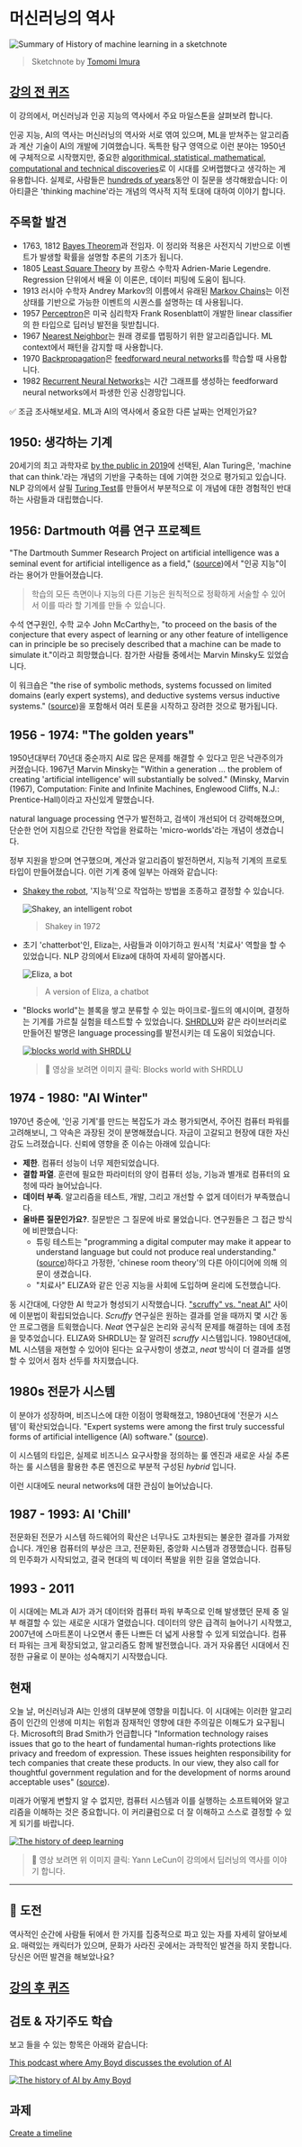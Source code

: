 # 머신러닝의 역사

![Summary of History of machine learning in a sketchnote](../../../sketchnotes/ml-history.png)
> Sketchnote by [Tomomi Imura](https://www.twitter.com/girlie_mac)

## [강의 전 퀴즈](https://white-water-09ec41f0f.azurestaticapps.net/quiz/3/)

이 강의에서, 머신러닝과 인공 지능의 역사에서 주요 마일스톤을 살펴보려 합니다.

인공 지능, AI의 역사는 머신러닝의 역사와 서로 엮여 있으며, ML을 받쳐주는 알고리즘과 계산 기술이 AI의 개발에 기여했습니다. 독특한 탐구 영역으로 이런 분야는 1950년에 구체적으로 시작했지만, 중요한 [algorithmical, statistical, mathematical, computational and technical discoveries](https://wikipedia.org/wiki/Timeline_of_machine_learning)로 이 시대를 오버랩했다고 생각하는 게 유용합니다. 실제로, 사람들은 [hundreds of years](https://wikipedia.org/wiki/History_of_artificial_intelligence)동안 이 질문을 생각해왔습니다: 이 아티클은 'thinking machine'라는 개념의 역사적 지적 토대에 대하여 이야기 합니다.

## 주목할 발견

- 1763, 1812 [Bayes Theorem](https://wikipedia.org/wiki/Bayes%27_theorem)과 전임자. 이 정리와 적용은 사전지식 기반으로 이벤트가 발생할 확률을 설명할 추론의 기초가 됩니다.
- 1805 [Least Square Theory](https://wikipedia.org/wiki/Least_squares) by 프랑스 수학자 Adrien-Marie Legendre. Regression 단위에서 배울 이 이론은, 데이터 피팅에 도움이 됩니다.
- 1913 러시아 수학자 Andrey Markov의 이름에서 유래된 [Markov Chains](https://wikipedia.org/wiki/Markov_chain)는 이전 상태를 기반으로 가능한 이벤트의 시퀀스를 설명하는 데 사용됩니다.
- 1957 [Perceptron](https://wikipedia.org/wiki/Perceptron)은 미국 심리학자 Frank Rosenblatt이 개발한 linear classifier의 한 타입으로 딥러닝 발전을 뒷받칩니다.
- 1967 [Nearest Neighbor](https://wikipedia.org/wiki/Nearest_neighbor)는 원래 경로를 맵핑하기 위한 알고리즘입니다. ML context에서 패턴을 감지할 때 사용합니다.
- 1970 [Backpropagation](https://wikipedia.org/wiki/Backpropagation)은 [feedforward neural networks](https://wikipedia.org/wiki/Feedforward_neural_network)를 학습할 때 사용합니다.
- 1982 [Recurrent Neural Networks](https://wikipedia.org/wiki/Recurrent_neural_network)는 시간 그래프를 생성하는 feedforward neural networks에서 파생한 인공 신경망입니다.

✅ 조금 조사해보세요. ML과 AI의 역사에서 중요한 다른 날짜는 언제인가요?

## 1950: 생각하는 기계

20세기의 최고 과학자로 [by the public in 2019](https://wikipedia.org/wiki/Icons:_The_Greatest_Person_of_the_20th_Century)에 선택된, Alan Turing은, 'machine that can think.'라는 개념의 기반을 구축하는 데에 기여한 것으로 평가되고 있습니다.
NLP 강의에서 살필 [Turing Test](https://www.bbc.com/news/technology-18475646)를 만들어서 부분적으로 이 개념에 대한 경험적인 반대하는 사람들과 대립했습니다.

## 1956: Dartmouth 여름 연구 프로젝트

"The Dartmouth Summer Research Project on artificial intelligence was a seminal event for artificial intelligence as a field," ([source](https://250.dartmouth.edu/highlights/artificial-intelligence-ai-coined-dartmouth))에서 "인공 지능"이라는 용어가 만들어졌습니다.

> 학습의 모든 측면이나 지능의 다른 기능은 원칙적으로 정확하게 서술할 수 있어서 이를 따라 할 기계를 만들 수 있습니다.

수석 연구원인, 수학 교수 John McCarthy는, "to proceed on the basis of the conjecture that every aspect of learning or any other feature of intelligence can in principle be so precisely described that a machine can be made to simulate it."이라고 희망했습니다. 참가한 사람들 중에서는 Marvin Minsky도 있었습니다.

이 워크숍은 "the rise of symbolic methods, systems focussed on limited domains (early expert systems), and deductive systems versus inductive systems." ([source](https://wikipedia.org/wiki/Dartmouth_workshop))을 포함해서 여러 토론을 시작하고 장려한 것으로 평가됩니다.

## 1956 - 1974: "The golden years"

1950년대부터 70년대 중순까지 AI로 많은 문제를 해결할 수 있다고 믿은 낙관주의가 커졌습니다. 1967년  Marvin Minsky는 "Within a generation ... the problem of creating 'artificial intelligence' will substantially be solved." (Minsky, Marvin (1967), Computation: Finite and Infinite Machines, Englewood Cliffs, N.J.: Prentice-Hall)이라고 자신있게 말했습니다.

natural language processing 연구가 발전하고, 검색이 개선되어 더 강력해졌으며, 단순한 언어 지침으로 간단한 작업을 완료하는 'micro-worlds'라는 개념이 생겼습니다.

정부 지원을 받으며 연구했으며, 계산과 알고리즘이 발전하면서, 지능적 기계의 프로토 타입이 만들어졌습니다. 이런 기계 중에 일부는 아래와 같습니다:

* [Shakey the robot](https://wikipedia.org/wiki/Shakey_the_robot), '지능적'으로 작업하는 방법을 조종하고 결정할 수 있습니다.

    ![Shakey, an intelligent robot](../images/shakey.jpg)
    > Shakey in 1972

* 초기 'chatterbot'인, Eliza는, 사람들과 이야기하고 원시적 '치료사' 역할을 할 수 있었습니다. NLP 강의에서 Eliza에 대하여 자세히 알아봅시다. 

    ![Eliza, a bot](../images/eliza.png)
    > A version of Eliza, a chatbot

* "Blocks world"는 블록을 쌓고 분류할 수 있는 마이크로-월드의 예시이며, 결정하는 기계를 가르칠 실험을 테스트할 수 있었습니다. [SHRDLU](https://wikipedia.org/wiki/SHRDLU)와 같은 라이브러리로 만들어진 발명은 language processing를 발전시키는 데 도움이 되었습니다.

    [![blocks world with SHRDLU](https://img.youtube.com/vi/QAJz4YKUwqw/0.jpg)](https://www.youtube.com/watch?v=QAJz4YKUwqw "blocks world with SHRDLU")
    
    > 🎥 영상을 보려면 이미지 클릭: Blocks world with SHRDLU

## 1974 - 1980: "AI Winter"

1970년 중순에, '인공 기계'를 만드는 복잡도가 과소 평가되면서, 주어진 컴퓨터 파워를 고려해보니, 그 약속은 과장된 것이 분명해졌습니다. 자금이 고갈되고 현장에 대한 자신감도 느려졌습니다. 신뢰에 영향을 준 이슈는 아래에 있습니다:

- **제한**. 컴퓨터 성능이 너무 제한되었습니다.
- **결합 파열**. 훈련에 필요한 파라미터의 양이 컴퓨터 성능, 기능과 별개로 컴퓨터의 요청에 따라 늘어났습니다.
- **데이터 부족**. 알고리즘을 테스트, 개발, 그리고 개선할 수 없게 데이터가 부족했습니다.
- **올바른 질문인가요?**. 질문받은 그 질문에 바로 물었습니다. 연구원들은 그 접근 방식에 비판했습니다:
  - 튜링 테스트는 "programming a digital computer may make it appear to understand language but could not produce real understanding." ([source](https://plato.stanford.edu/entries/chinese-room/))하다고 가정한, 'chinese room theory'의 다른 아이디어에 의해 의문이 생겼습니다.
  - "치료사" ELIZA와 같은 인공 지능을 사회에 도입하며 윤리에 도전했습니다.

동 시간대에, 다양한 AI 학교가 형성되기 시작했습니다. ["scruffy" vs. "neat AI"](https://wikipedia.org/wiki/Neats_and_scruffies) 사이에 이분법이 확립되었습니다. _Scruffy_ 연구실은 원하는 결과를 얻을 때까지 몇 시간 동안 프로그램을 트윅했습니다. _Neat_ 연구실은 논리와 공식적 문제를 해결하는 데에 초점을 맞추었습니다. ELIZA와 SHRDLU는 잘 알려진 _scruffy_ 시스템입니다. 1980년대에, ML 시스템을 재현할 수 있어야 된다는 요구사항이 생겼고, _neat_ 방식이 더 결과를 설명할 수 있어서 점차 선두를 차지했습니다. 

## 1980s 전문가 시스템

이 분야가 성장하며, 비즈니스에 대한 이점이 명확해졌고, 1980년대에 '전문가 시스템'이 확산되었습니다. "Expert systems were among the first truly successful forms of artificial intelligence (AI) software." ([source](https://wikipedia.org/wiki/Expert_system)).

이 시스템의 타입은, 실제로 비즈니스 요구사항을 정의하는 룰 엔진과 새로운 사실 추론하는 룰 시스템을 활용한 추론 엔진으로 부분적 구성된 _hybrid_ 입니다.

이런 시대에도 neural networks에 대한 관심이 늘어났습니다.

## 1987 - 1993: AI 'Chill'

전문화된 전문가 시스템 하드웨어의 확산은 너무나도 고차원되는 불운한 결과를 가져왔습니다. 개인용 컴퓨터의 부상은 크고, 전문화된, 중앙화 시스템과 경쟁했습니다. 컴퓨팅의 민주화가 시작되었고, 결국 현대의 빅 데이터 폭발을 위한 길을 열었습니다.

## 1993 - 2011

이 시대에는 ML과 AI가 과거 데이터와 컴퓨터 파워 부족으로 인해 발생했던 문제 중 일부 해결할 수 있는 새로운 시대가 열렸습니다. 데이터의 양은 급격히 늘어나기 시작했고, 2007년에 스마트폰이 나오면서 좋든 나쁘든 더 넓게 사용할 수 있게 되었습니다. 컴퓨터 파워는 크게 확장되었고, 알고리즘도 함께 발전했습니다. 과거 자유롭던 시대에서 진정한 규율로 이 분야는 성숙해지기 시작했습니다.

## 현재

오늘 날, 머신러닝과 AI는 인생의 대부분에 영향을 미칩니다. 이 시대에는 이러한 알고리즘이 인간의 인생에 미치는 위험과 잠재적인 영향에 대한 주의깊은 이해도가 요구됩니다. Microsoft의 Brad Smith가 언급합니다 "Information technology raises issues that go to the heart of fundamental human-rights protections like privacy and freedom of expression. These issues heighten responsibility for tech companies that create these products. In our view, they also call for thoughtful government regulation and for the development of norms around acceptable uses" ([source](https://www.technologyreview.com/2019/12/18/102365/the-future-of-ais-impact-on-society/)).

미래가 어떻게 변할지 알 수 없지만, 컴퓨터 시스템과 이를 실행하는 소프트웨어와 알고리즘을 이해하는 것은 중요합니다. 이 커리큘럼으로 더 잘 이해하고 스스로 결정할 수 있게 되기를 바랍니다.

[![The history of deep learning](https://img.youtube.com/vi/mTtDfKgLm54/0.jpg)](https://www.youtube.com/watch?v=mTtDfKgLm54 "The history of deep learning")
> 🎥 영상 보려면 위 이미지 클릭: Yann LeCun이 강의에서 딥러닝의 역사를 이야기 합니다.

---
## 🚀 도전

역사적인 순간에 사람들 뒤에서 한 가지를 집중적으로 파고 있는 자를 자세히 알아보세요. 매력있는 캐릭터가 있으며, 문화가 사라진 곳에서는 과학적인 발견을 하지 못합니다. 당신은 어떤 발견을 해보았나요?

## [강의 후 퀴즈](https://white-water-09ec41f0f.azurestaticapps.net/quiz/4/)

## 검토 & 자기주도 학습

보고 들을 수 있는 항목은 아래와 같습니다:

[This podcast where Amy Boyd discusses the evolution of AI](http://runasradio.com/Shows/Show/739)

[![The history of AI by Amy Boyd](https://img.youtube.com/vi/EJt3_bFYKss/0.jpg)](https://www.youtube.com/watch?v=EJt3_bFYKss "The history of AI by Amy Boyd")

## 과제

[Create a timeline](../assignment.md)
